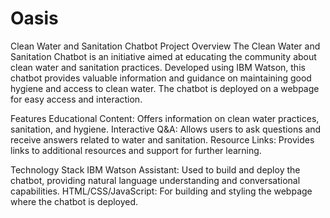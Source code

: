 # Oasis
Clean Water and Sanitation Chatbot
Project Overview
The Clean Water and Sanitation Chatbot is an initiative aimed at educating the community about clean water and sanitation practices. Developed using IBM Watson, this chatbot provides valuable information and guidance on maintaining good hygiene and access to clean water. The chatbot is deployed on a webpage for easy access and interaction.

Features
Educational Content: Offers information on clean water practices, sanitation, and hygiene.
Interactive Q&A: Allows users to ask questions and receive answers related to water and sanitation.
Resource Links: Provides links to additional resources and support for further learning.

Technology Stack
IBM Watson Assistant: Used to build and deploy the chatbot, providing natural language understanding and conversational capabilities.
HTML/CSS/JavaScript: For building and styling the webpage where the chatbot is deployed.
